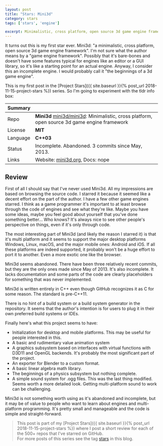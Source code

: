 ```yaml
---
layout: post
title: "Stars: Mini3d"
category: stars
tags: ['stars', 'engine']

excerpt: Minimalistic, cross platform, open source 3d game engine framework
---
```


It turns out this is my first star ever. Mini3d: "a minimalistic, cross platform, open source 3d game engine framework". I'm not sure what the author means by a "game engine framework". Possibly that it's bare-bones and doesn't have some features typical for engines like an editor or a GUI library, so it's like a starting point for an actual engine. Anyway, I consider this an incomplete engine. I would probably call it "the beginnings of a 3d game engine".

This is my first post in the [Project Stars]({{ site.baseurl }}{% post_url 2018-11-15-project-stars %}) series. So I'm going to experiment with the tldr info box:

| Summary | |
|---|---|
| Repo     | **Mini3d** [mini3d/mini3d](https://github.com/mini3d/mini3d): Minimalistic, cross platform, open source 3d game engine framework |
| License  | **MIT** |
| Language | **C++03** |
| Status   | Incomplete. Abandoned. 3 commits since May, 2013. |
| Links    | Website: [mini3d.org](http://www.mini3d.org/), Docs: nope |

## Review

First of all I should say that I've never used Mini3d. All my impressions are based on browsing the source code. I starred it because it seemed like a decent effort on the part of the author. I have a few other game engines starred. I think as a game programmer it's important to at least browse through the code of engines and see what they're like. Maybe you have some ideas, maybe you feel good about yourself that you've done something better... Who knows? It's always nice to see other people's perspective on things, even if it's only through code.

The most interesting part of Mini3d (and likely the reason I starred it) is that it's multi platform and it seems to support the major desktop platforms Windows, Linux, macOS, and the major mobile ones: Android and iOS. If all these platforms are indeed supported, it probably won't be a huge effort to port it to another. Even a more exotic one like the browser.

Mini3d seems abandoned. There have been three relatively recent commits, but they are the only ones made since May of 2013. It's also incomplete. It lacks documentation and some parts of the code are clearly placeholders for something that was never implemented.

Mini3d is written entirely in C++ even though GitHub recognizes it as C for some reason. The standard is pre-C++11.

There is no hint of a build system or a build system generator in the repository. It seems that the author's intention is for users to plug it in their own preferred build systems or IDEs.

Finally here's what this project seems to have:
* Initialization for desktop and mobile platforms. This may be useful for people interested in this.
* A basic and rudimentary value animation system
* A graphics subsystem based on interfaces with virtual functions with D3D11 and OpenGL backends. It's probably the most significant part of the project.
* An exporter for Blender to a custom format.
* A basic linear algebra math library.
* The beginnings of a physics subsystem but nothing complete.
* A simple sound system for .ogg files. This was the last thing modified. Seems worth a more detailed look. Getting multi-platform sound to work can be challenging.

Mini3d is not something worth using as it's abandoned and incomplete, but it may be of value to people who want to learn about engines and multi-platform programming. It's pretty small and manageable and the code is simple and straight-forward.

> This post is part of my [Project Stars]({{ site.baseurl }}{% post_url 2018-11-15-project-stars %}) where I post a short review for each of the 500+ repos that I've starred on GitHub.<br/>For more posts of this series see the tag [stars](/blog/tags/#stars) in this blog.